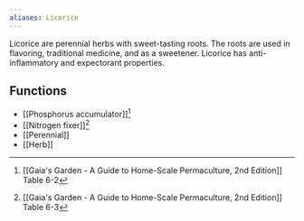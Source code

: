 ```yaml
---
aliases: Licorice
---
```

Licorice are perennial herbs with sweet-tasting roots. The roots are used in flavoring, traditional medicine, and as a sweetener. Licorice has anti-inflammatory and expectorant properties.

## Functions
- [[Phosphorus accumulator]][^1]
- [[Nitrogen fixer]][^2]
- [[Perennial]]
- [[Herb]]

[^1]: [[Gaia's Garden - A Guide to Home-Scale Permaculture, 2nd Edition]] Table 6-2
[^2]: [[Gaia's Garden - A Guide to Home-Scale Permaculture, 2nd Edition]] Table 6-3

